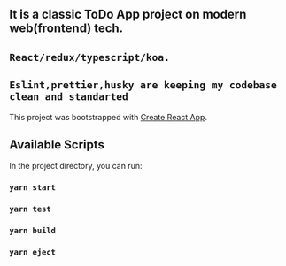## It is a classic ToDo App project on modern web(frontend) tech.
## `React/redux/typescript/koa.`
## `Eslint,prettier,husky are keeping my codebase clean and standarted`





This project was bootstrapped with [Create React App](https://github.com/facebook/create-react-app).

## Available Scripts

In the project directory, you can run:

### `yarn start`

### `yarn test`

### `yarn build`

### `yarn eject`

